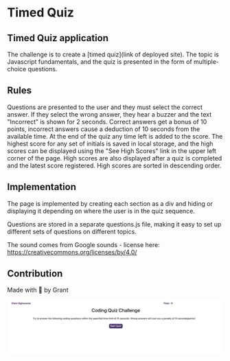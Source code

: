 # Timed Quiz

## Timed Quiz application  

The challenge is to create a [timed quiz](link of deployed site).  The topic is Javascript fundamentals, and the quiz is presented in the form of multiple-choice questions. 

## Rules 

Questions are presented to the user and they must select the correct answer.  If they select the wrong answer, they hear a buzzer and the text "Incorrect" is shown for 2 seconds.  Correct answers get a bonus of 10 points, incorrect answers cause a deduction of 10 seconds from the available time.   At the end of the quiz any time left is added to the score.  The highest score for any set of initials is saved in local storage, and the high scores can be displayed using the "See High Scores" link in the upper left corner of the page.  High scores are also displayed after a quiz is completed and the latest score registered.  High scores are sorted in descending order. 

## Implementation 

The page is implemented by creating each section as a div and hiding or displaying it depending on where the user is in the quiz sequence.  

Questions are stored in a separate questions.js file, making it easy to set up different sets of questions on different topics.  

The sound comes from Google sounds - license here:  https://creativecommons.org/licenses/by/4.0/ 

## Contribution
Made with 🙏 by Grant

![Timed Quiz](./timedquiz.png)
